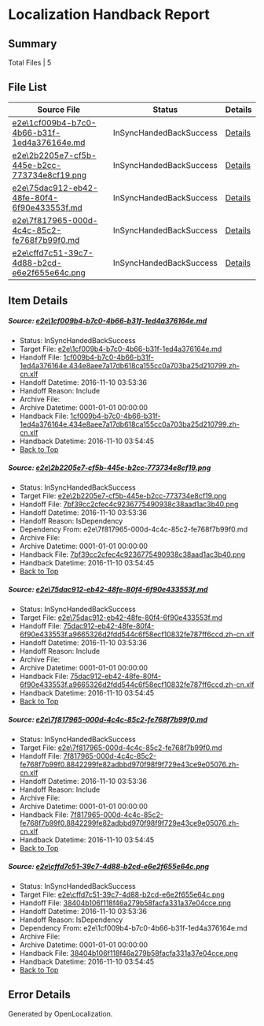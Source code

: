 # <a name='report-top'></a> Localization Handback Report

## Summary
 Total Files | 5

## File List
 Source File | Status | Details 
 ----------- | ------ | ------- 
 [e2e\1cf009b4-b7c0-4b66-b31f-1ed4a376164e.md](https://github.com/OpenLocalizationTestOrg/ol-test0/blob/ee5c5dd9e103eb84c9ef88592aa3e2d39e9f4c3e/e2e/1cf009b4-b7c0-4b66-b31f-1ed4a376164e.md) | InSyncHandedBackSuccess | [Details](#3439174d03a12ed6fb6e3fe86fc83150b5bfe3a41)
 [e2e\2b2205e7-cf5b-445e-b2cc-773734e8cf19.png](https://github.com/OpenLocalizationTestOrg/ol-test0/blob/ee5c5dd9e103eb84c9ef88592aa3e2d39e9f4c3e/e2e/2b2205e7-cf5b-445e-b2cc-773734e8cf19.png) | InSyncHandedBackSuccess | [Details](#7bf39cc2cfec4c9236775490938c38aad1ac3b402)
 [e2e\75dac912-eb42-48fe-80f4-6f90e433553f.md](https://github.com/OpenLocalizationTestOrg/ol-test0/blob/ee5c5dd9e103eb84c9ef88592aa3e2d39e9f4c3e/e2e/75dac912-eb42-48fe-80f4-6f90e433553f.md) | InSyncHandedBackSuccess | [Details](#717b9602ed1d2534126d0f70f3b8ed658a4de0423)
 [e2e\7f817965-000d-4c4c-85c2-fe768f7b99f0.md](https://github.com/OpenLocalizationTestOrg/ol-test0/blob/ee5c5dd9e103eb84c9ef88592aa3e2d39e9f4c3e/e2e/7f817965-000d-4c4c-85c2-fe768f7b99f0.md) | InSyncHandedBackSuccess | [Details](#27b395592bf81c3ac52f6d7e523b0ac96c9ce5514)
 [e2e\cffd7c51-39c7-4d88-b2cd-e6e2f655e64c.png](https://github.com/OpenLocalizationTestOrg/ol-test0/blob/ee5c5dd9e103eb84c9ef88592aa3e2d39e9f4c3e/e2e/cffd7c51-39c7-4d88-b2cd-e6e2f655e64c.png) | InSyncHandedBackSuccess | [Details](#38404b106f118f46a279b58facfa331a37e04cce5)

## Item Details
##### <a name='3439174d03a12ed6fb6e3fe86fc83150b5bfe3a41'></a> Source: [e2e\1cf009b4-b7c0-4b66-b31f-1ed4a376164e.md](https://github.com/OpenLocalizationTestOrg/ol-test0/blob/ee5c5dd9e103eb84c9ef88592aa3e2d39e9f4c3e/e2e/1cf009b4-b7c0-4b66-b31f-1ed4a376164e.md)
* Status: InSyncHandedBackSuccess
* Target File: [e2e\1cf009b4-b7c0-4b66-b31f-1ed4a376164e.md](https://github.com/OpenLocalizationTestOrg/ol-test0-zhcn/blob/d75df0138d50096b5052f2e92961dd516d824a76/e2e/1cf009b4-b7c0-4b66-b31f-1ed4a376164e.md)
* Handoff File: [1cf009b4-b7c0-4b66-b31f-1ed4a376164e.434e8aee7a17db618ca155cc0a703ba25d210799.zh-cn.xlf](https://github.com/OpenLocalizationTestOrg/ol-test0-handoff/blob/731334f4ddac9a276abd18525515cee7c9e62d13/ol-handoff/OpenLocalizationTestOrg/ol-test0-zhcn/yufeih/ht/1cf009b4-b7c0-4b66-b31f-1ed4a376164e.434e8aee7a17db618ca155cc0a703ba25d210799.zh-cn.xlf)
* Handoff Datetime: 2016-11-10 03:53:36
* Handoff Reason: Include
* Archive File: 
* Archive Datetime: 0001-01-01 00:00:00
* Handback File: [1cf009b4-b7c0-4b66-b31f-1ed4a376164e.434e8aee7a17db618ca155cc0a703ba25d210799.zh-cn.xlf](https://github.com/OpenLocalizationTestOrg/ol-test0-handback/blob/a3300a2235795ba6b9b5d533bfdf9f569ac313a7/ol-handback/OpenLocalizationTestOrg/ol-test0-zhcn/yufeih/ht/1cf009b4-b7c0-4b66-b31f-1ed4a376164e.434e8aee7a17db618ca155cc0a703ba25d210799.zh-cn.xlf)
* Handback Datetime: 2016-11-10 03:54:45
* [Back to Top](#report-top)

##### <a name='7bf39cc2cfec4c9236775490938c38aad1ac3b402'></a> Source: [e2e\2b2205e7-cf5b-445e-b2cc-773734e8cf19.png](https://github.com/OpenLocalizationTestOrg/ol-test0/blob/ee5c5dd9e103eb84c9ef88592aa3e2d39e9f4c3e/e2e/2b2205e7-cf5b-445e-b2cc-773734e8cf19.png)
* Status: InSyncHandedBackSuccess
* Target File: [e2e\2b2205e7-cf5b-445e-b2cc-773734e8cf19.png](https://github.com/OpenLocalizationTestOrg/ol-test0-zhcn/blob/d75df0138d50096b5052f2e92961dd516d824a76/e2e/2b2205e7-cf5b-445e-b2cc-773734e8cf19.png)
* Handoff File: [7bf39cc2cfec4c9236775490938c38aad1ac3b40.png](https://github.com/OpenLocalizationTestOrg/ol-test0-handoff/blob/731334f4ddac9a276abd18525515cee7c9e62d13/ol-handoff/OpenLocalizationTestOrg/ol-test0-zhcn/yufeih/ht/7bf39cc2cfec4c9236775490938c38aad1ac3b40.png)
* Handoff Datetime: 2016-11-10 03:53:36
* Handoff Reason: IsDependency
* Dependency From: e2e\7f817965-000d-4c4c-85c2-fe768f7b99f0.md
* Archive File: 
* Archive Datetime: 0001-01-01 00:00:00
* Handback File: [7bf39cc2cfec4c9236775490938c38aad1ac3b40.png](https://github.com/OpenLocalizationTestOrg/ol-test0-handback/blob/a3300a2235795ba6b9b5d533bfdf9f569ac313a7/ol-handback/OpenLocalizationTestOrg/ol-test0-zhcn/yufeih/ht/7bf39cc2cfec4c9236775490938c38aad1ac3b40.png)
* Handback Datetime: 2016-11-10 03:54:45
* [Back to Top](#report-top)

##### <a name='717b9602ed1d2534126d0f70f3b8ed658a4de0423'></a> Source: [e2e\75dac912-eb42-48fe-80f4-6f90e433553f.md](https://github.com/OpenLocalizationTestOrg/ol-test0/blob/ee5c5dd9e103eb84c9ef88592aa3e2d39e9f4c3e/e2e/75dac912-eb42-48fe-80f4-6f90e433553f.md)
* Status: InSyncHandedBackSuccess
* Target File: [e2e\75dac912-eb42-48fe-80f4-6f90e433553f.md](https://github.com/OpenLocalizationTestOrg/ol-test0-zhcn/blob/d75df0138d50096b5052f2e92961dd516d824a76/e2e/75dac912-eb42-48fe-80f4-6f90e433553f.md)
* Handoff File: [75dac912-eb42-48fe-80f4-6f90e433553f.a9665326d2fdd544c6f58ecf10832fe787ff6ccd.zh-cn.xlf](https://github.com/OpenLocalizationTestOrg/ol-test0-handoff/blob/731334f4ddac9a276abd18525515cee7c9e62d13/ol-handoff/OpenLocalizationTestOrg/ol-test0-zhcn/yufeih/ht/75dac912-eb42-48fe-80f4-6f90e433553f.a9665326d2fdd544c6f58ecf10832fe787ff6ccd.zh-cn.xlf)
* Handoff Datetime: 2016-11-10 03:53:36
* Handoff Reason: Include
* Archive File: 
* Archive Datetime: 0001-01-01 00:00:00
* Handback File: [75dac912-eb42-48fe-80f4-6f90e433553f.a9665326d2fdd544c6f58ecf10832fe787ff6ccd.zh-cn.xlf](https://github.com/OpenLocalizationTestOrg/ol-test0-handback/blob/a3300a2235795ba6b9b5d533bfdf9f569ac313a7/ol-handback/OpenLocalizationTestOrg/ol-test0-zhcn/yufeih/ht/75dac912-eb42-48fe-80f4-6f90e433553f.a9665326d2fdd544c6f58ecf10832fe787ff6ccd.zh-cn.xlf)
* Handback Datetime: 2016-11-10 03:54:45
* [Back to Top](#report-top)

##### <a name='27b395592bf81c3ac52f6d7e523b0ac96c9ce5514'></a> Source: [e2e\7f817965-000d-4c4c-85c2-fe768f7b99f0.md](https://github.com/OpenLocalizationTestOrg/ol-test0/blob/ee5c5dd9e103eb84c9ef88592aa3e2d39e9f4c3e/e2e/7f817965-000d-4c4c-85c2-fe768f7b99f0.md)
* Status: InSyncHandedBackSuccess
* Target File: [e2e\7f817965-000d-4c4c-85c2-fe768f7b99f0.md](https://github.com/OpenLocalizationTestOrg/ol-test0-zhcn/blob/d75df0138d50096b5052f2e92961dd516d824a76/e2e/7f817965-000d-4c4c-85c2-fe768f7b99f0.md)
* Handoff File: [7f817965-000d-4c4c-85c2-fe768f7b99f0.8842299fe82adbbd970f98f9f729e43ce9e05076.zh-cn.xlf](https://github.com/OpenLocalizationTestOrg/ol-test0-handoff/blob/731334f4ddac9a276abd18525515cee7c9e62d13/ol-handoff/OpenLocalizationTestOrg/ol-test0-zhcn/yufeih/ht/7f817965-000d-4c4c-85c2-fe768f7b99f0.8842299fe82adbbd970f98f9f729e43ce9e05076.zh-cn.xlf)
* Handoff Datetime: 2016-11-10 03:53:36
* Handoff Reason: Include
* Archive File: 
* Archive Datetime: 0001-01-01 00:00:00
* Handback File: [7f817965-000d-4c4c-85c2-fe768f7b99f0.8842299fe82adbbd970f98f9f729e43ce9e05076.zh-cn.xlf](https://github.com/OpenLocalizationTestOrg/ol-test0-handback/blob/a3300a2235795ba6b9b5d533bfdf9f569ac313a7/ol-handback/OpenLocalizationTestOrg/ol-test0-zhcn/yufeih/ht/7f817965-000d-4c4c-85c2-fe768f7b99f0.8842299fe82adbbd970f98f9f729e43ce9e05076.zh-cn.xlf)
* Handback Datetime: 2016-11-10 03:54:45
* [Back to Top](#report-top)

##### <a name='38404b106f118f46a279b58facfa331a37e04cce5'></a> Source: [e2e\cffd7c51-39c7-4d88-b2cd-e6e2f655e64c.png](https://github.com/OpenLocalizationTestOrg/ol-test0/blob/ee5c5dd9e103eb84c9ef88592aa3e2d39e9f4c3e/e2e/cffd7c51-39c7-4d88-b2cd-e6e2f655e64c.png)
* Status: InSyncHandedBackSuccess
* Target File: [e2e\cffd7c51-39c7-4d88-b2cd-e6e2f655e64c.png](https://github.com/OpenLocalizationTestOrg/ol-test0-zhcn/blob/d75df0138d50096b5052f2e92961dd516d824a76/e2e/cffd7c51-39c7-4d88-b2cd-e6e2f655e64c.png)
* Handoff File: [38404b106f118f46a279b58facfa331a37e04cce.png](https://github.com/OpenLocalizationTestOrg/ol-test0-handoff/blob/731334f4ddac9a276abd18525515cee7c9e62d13/ol-handoff/OpenLocalizationTestOrg/ol-test0-zhcn/yufeih/ht/38404b106f118f46a279b58facfa331a37e04cce.png)
* Handoff Datetime: 2016-11-10 03:53:36
* Handoff Reason: IsDependency
* Dependency From: e2e\1cf009b4-b7c0-4b66-b31f-1ed4a376164e.md
* Archive File: 
* Archive Datetime: 0001-01-01 00:00:00
* Handback File: [38404b106f118f46a279b58facfa331a37e04cce.png](https://github.com/OpenLocalizationTestOrg/ol-test0-handback/blob/a3300a2235795ba6b9b5d533bfdf9f569ac313a7/ol-handback/OpenLocalizationTestOrg/ol-test0-zhcn/yufeih/ht/38404b106f118f46a279b58facfa331a37e04cce.png)
* Handback Datetime: 2016-11-10 03:54:45
* [Back to Top](#report-top)


## Error Details

Generated by OpenLocalization.
